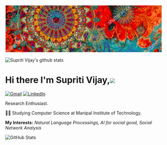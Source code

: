 
![](./Images/Header_1.jpeg)

![Supriti Vijay's github stats](https://github-readme-stats.vercel.app/api?username=SupritiVijay&count_private=true&show_icons=true&theme=dracula&include_all_commits=true)

# Hi there I'm Supriti Vijay,<img src="https://raw.githubusercontent.com/MartinHeinz/MartinHeinz/master/wave.gif" width="30px">






[![Gmail](https://img.shields.io/badge/-GMAIL-D14836?style=for-the-badge&logo=gmail&logoColor=white)](mailto:supriti.vijay@gmail.com)
[![LinkedIn](https://img.shields.io/badge/LinkedIn-0077B5?style=for-the-badge&logo=linkedin&logoColor=white)](https://www.linkedin.com/in/supriti-vijay/)


   Research Enthusiast.
 
👨‍🎓 Studying Computer Science at Manipal Institute of Technology.


**My Interests:**  *Natural Language Processings, AI for social good, Social Network Analysis*


![GitHub Stats](https://github-readme-stats.vercel.app/api/top-langs/?username=SupritiVijay&layout=compact&theme=dracula)
